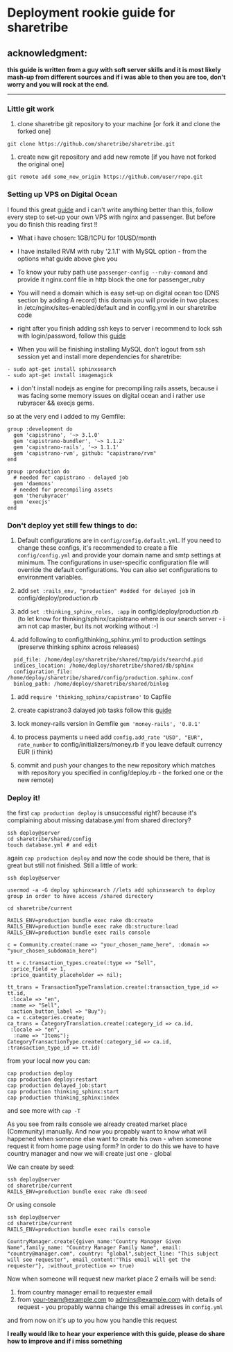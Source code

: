 # Deployment rookie guide for sharetribe

##  acknowledgment:
**this guide is written from a guy with soft server skills and it is most likely mash-up from different sources and if i was able to then you are too, don't worry and you will rock at the end.**
***

### Little git work

1. clone sharetribe git repository to your machine [or fork it and clone the forked one]

`git clone https://github.com/sharetribe/sharetribe.git`

1. create new git repository and add new remote [if you have not forked the original one]

`git remote add some_new_origin https://github.com/user/repo.git`

### Setting up VPS on Digital Ocean

I found this great [guide](https://gorails.com/deploy/ubuntu/14.04) and i can't write anything better than this, follow every step to set-up your own VPS with nginx and passenger. But before you do finish this reading first !!

* What i have chosen: 1GB/1CPU for 10USD/month

* I have installed RVM with ruby '2.1.1' with MySQL option - from the options what guide above give you

* To know your ruby path use `passenger-config --ruby-command` and provide it nginx.conf file in http block the one for passenger_ruby

* You will need a domain which is easy set-up on digital ocean too (DNS section by adding A record) this domain you will provide in two places: in /etc/nginx/sites-enabled/default and in config.yml in our sharetribe code

* right after you finish adding ssh keys to server i recommend to lock ssh with login/password, follow this [guide](http://lani78.com/2008/08/08/generate-a-ssh-key-and-disable-password-authentication-on-ubuntu-server/)

* When you will be finishing installing MySQL don't logout from ssh session yet and install more dependencies for sharetribe:

````
- sudo apt-get install sphinxsearch
- sudo apt-get install imagemagick
````

* i don't install nodejs as engine for precompiling rails assets, because i was facing some memory issues on digital ocean and i rather use rubyracer && execjs gems.

so at the very end i added to my Gemfile:

````
group :development do
  gem 'capistrano', '~> 3.1.0'
  gem 'capistrano-bundler', '~> 1.1.2'
  gem 'capistrano-rails', '~> 1.1.1'
  gem 'capistrano-rvm', github: "capistrano/rvm"
end

group :production do
  # needed for capistrano - delayed job
  gem 'daemons'
  # needed for precompiling assets
  gem 'therubyracer'
  gem 'execjs'
end
````

### Don't deploy yet still few things to do:

1. Default configurations are in `config/config.default.yml`. If you need to change these configs, it's recommended to create a file `config/config.yml` and provide your domain name and smtp settings at minimum. The configurations in user-specific configuration file will override the default configurations. You can also set configurations to environment variables.

1. add `set :rails_env, "production" #added for delayed job` in config/deploy/production.rb

1. add `set :thinking_sphinx_roles, :app` in config/deploy/production.rb (to let know for thinking/sphinx/capistrano where is our search server - i am not cap master, but its not working without :-)

1. add following to config/thinking_sphinx.yml to production settings (preserve thinking sphinx across releases)

````
  pid_file: /home/deploy/sharetribe/shared/tmp/pids/searchd.pid
  indices_location: /home/deploy/sharetribe/shared/db/sphinx
  configuration_file: /home/deploy/sharetribe/shared/config/production.sphinx.conf
  binlog_path: /home/deploy/sharetribe/shared/binlog
````

1. add `require 'thinking_sphinx/capistrano'` to Capfile

1. create capistrano3 dalayed job tasks follow this [guide](https://github.com/collectiveidea/delayed_job/wiki/Delayed-Job-tasks-for-Capistrano-3)

1. lock money-rails version in Gemfile `gem 'money-rails', '0.8.1'`

1. to process payments u need add `config.add_rate "USD", "EUR", rate_number` to config/initializers/money.rb if you leave default currency EUR (i think)

1. commit and push your changes to the new repository which matches with repository you specified in config/deploy.rb - the forked one or the new remote)

### Deploy it!

the first `cap production deploy` is unsuccessful right? because it's complaining about missing database.yml from shared directory? 

````
ssh deploy@server
cd sharetribe/shared/config
touch database.yml # and edit
````

again `cap production deploy` and now the code should be there, that is great but still not finished. Still a little of work:

````
ssh deploy@server

usermod -a -G deploy sphinxsearch //lets add sphinxsearch to deploy group in order to have access /shared directory

cd sharetribe/current

RAILS_ENV=production bundle exec rake db:create
RAILS_ENV=production bundle exec rake db:structure:load
RAILS_ENV=production bundle exec rails console

c = Community.create(:name => "your_chosen_name_here", :domain => "your_chosen_subdomain_here")

tt = c.transaction_types.create(:type => "Sell",
 :price_field => 1,
 :price_quantity_placeholder => nil);

tt_trans = TransactionTypeTranslation.create(:transaction_type_id => tt.id,
 :locale => "en",
 :name => "Sell",
 :action_button_label => "Buy");
ca = c.categories.create;
ca_trans = CategoryTranslation.create(:category_id => ca.id,
 :locale => "en",
  :name => "Items");
CategoryTransactionType.create(:category_id => ca.id, :transaction_type_id => tt.id)
````

from your local now you can:

````
cap production deploy
cap production deploy:restart
cap production delayed_job:start
cap production thinking_sphinx:start
cap production thinking_sphinx:index

````
 and see more with `cap -T`

As you see from rails console we already created market place (Community) manually. And now you propably want to know what will happened when someone else want to create his own - when someone request it from home page using form? In order to do this we have to have country manager and now we will create just one - global

We can create by seed:

````
ssh deploy@server
cd sharetribe/current
RAILS_ENV=production bundle exec rake db:seed
````

Or using console

````
ssh deploy@server
cd sharetribe/current
RAILS_ENV=production bundle exec rails console

CountryManager.create({given_name:"Country Manager Given Name",family_name: "Country Manager Family Name", email: "country@manager.com", country: "global",subject_line: "This subject will see requester", email_content:"This email will get the requester"}, :without_protection => true)
````

Now when someone will request new market place 2 emails will be send:

1. from country manager email to requester email
2. from your-team@example.com to admins@example.com with details of request - you propably wanna change this email adresses in `config.yml`

and from now on it's up to you how you handle this request


**I really would like to hear your experience with this guide, please do share how to improve and if i miss something**